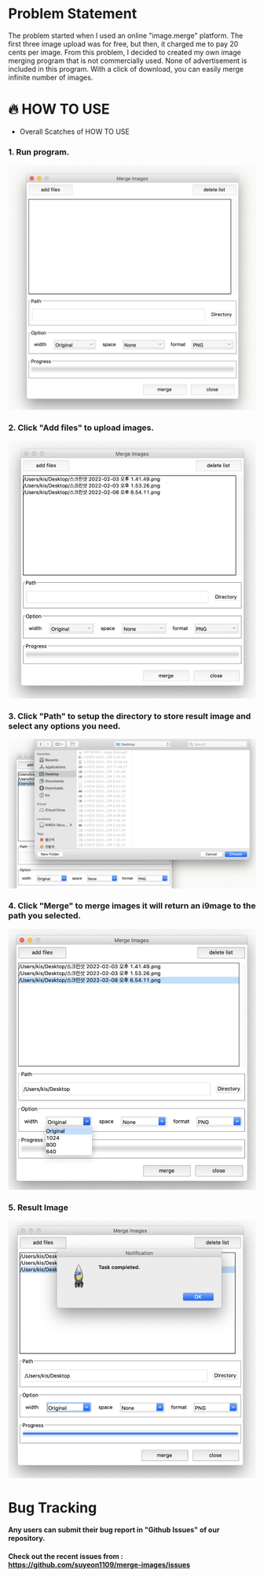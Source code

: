 
<p align="center">
</p>

# Problem Statement
The problem started when I used an online "image.merge" platform. The first three image upload was for free, but then, it charged me to pay 20 cents per image. From this problem, I decided to created my own image merging program that is not commercially used. None of advertisement is included in this program. With a click of download, you can easily merge infinite number of images.

# 🔥 HOW TO USE

  - Overall Scatches of HOW TO USE
### 1. Run program.
<img src = "img/screenshots/initial page.png?raw=true">    

### 2. Click "Add files" to upload images.
<img src = "img/screenshots/add files.png?raw=true">    

### 3. Click "Path" to setup the directory to store result image and select any options you need.
<img src = "img/screenshots/Path.png?raw=true">   

### 4. Click "Merge" to merge images it will return an i9mage to the path you selected.
<img src = "img/screenshots/option.png?raw=true">   

### 5. Result Image
<img src = "img/screenshots/task completed.png?raw=true">   


# Bug Tracking

#### Any users can submit their bug report in "Github Issues" of our repository. 
#### Check out the recent issues from : https://github.com/suyeon1109/merge-images/issues
